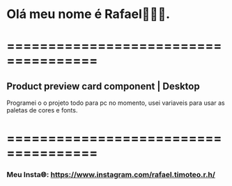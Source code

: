 # Olá meu nome é Rafael👋👋👋.

# ===================================== 

## Product preview card component | Desktop
Programei o o projeto todo para pc no momento, usei variaveis para usar as paletas de cores e fonts.


# ===================================== 

### Meu Insta🌐: https://www.instagram.com/rafael.timoteo.r.h/